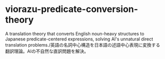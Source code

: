 # viorazu-predicate-conversion-theory
A translation theory that converts English noun-heavy structures to Japanese predicate-centered expressions, solving AI's unnatural direct translation problems./英語の名詞中心構造を日本語の述語中心表現に変換する翻訳理論。AIの不自然な直訳問題を解決。
